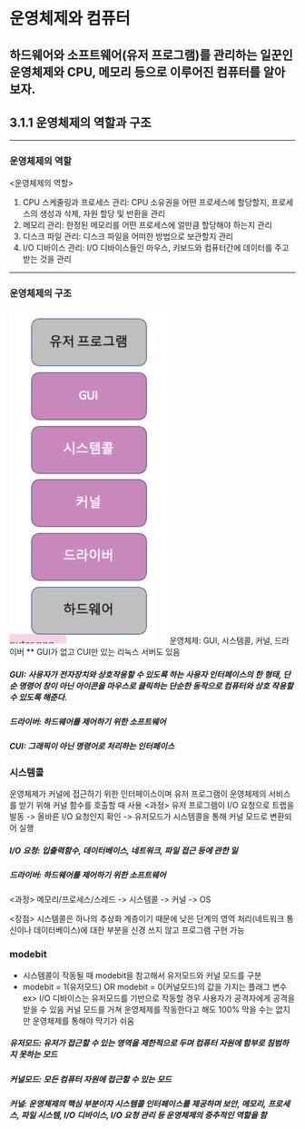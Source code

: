 # 운영체제와 컴퓨터
하드웨어와 소프트웨어(유저 프로그램)를 관리하는 일꾼인 운영체제와 CPU, 메모리 등으로 이루어진 컴퓨터를 알아보자.
---
## 3.1.1 운영체제의 역할과 구조
---
### 운영체제의 역할
<운영체제의 역할>
1. CPU 스케줄링과 프로세스 관리: CPU 소유권을 어떤 프로세스에 할당할지, 프로세스의 생성과 삭제, 자원 할당 및 반환을 관리
2. 메모리 관리: 한정된 메모리를 어떤 프로세스에 얼만큼 할당해야 하는지 관리
3. 디스크 파일 관리: 디스크 파일을 어떠한 방법으로 보관할지 관리
4. I/O 디바이스 관리: I/O 디바이스들인 마우스, 키보드와 컴퓨터간에 데이터를 주고받는 것을 관리
---
### 운영체제의 구조
![alt text](image.png)
운영체제: GUI, 시스템콜, 커널, 드라이버
** GUI가 없고 CUI만 있는 리눅스 서버도 있음
##### GUI: 사용자가 전자장치와 상호작용할 수 있도록 하는 사용자 인터페이스의 한 형태, 단순 명령어 창이 아닌 아이콘을 마우스로 클릭하는 단순한 동작으로 컴퓨터와 상호 작용할 수 있도록 해준다.
##### 드라이버: 하드웨어를 제어하기 위한 소프트웨어
##### CUI: 그래픽이 아닌 명령어로 처리하는 인터페이스

### 시스템콜
운영체제가 커널에 접근하기 위한 인터페이스이며 유저 프로그램이 운영체제의 서비스를 받기 위해 커널 함수를 호출할 때 사용
<과정>
유저 프로그램이 I/O 요청으로 트랩을 발동 -> 올바른 I/O 요청인지 확인 -> 유저모드가 시스템콜을 통해 커널 모드로 변환되어 실행
##### I/O 요청: 입출력함수, 데이터베이스, 네트워크, 파일 접근 등에 관한 일
##### 드라이버: 하드웨어를 제어하기 위한 소프트웨어

<과정>
메모리/프로세스/스레드 -> 시스템콜 -> 커널 -> OS

<장점>
시스템콜은 하나의 추상화 계층이기 때문에 낮은 단계의 영역 처리(네트워크 통신이나 데이터베이스)에 대한 부분을 신경 쓰지 않고 프로그램 구현 가능

### modebit
- 시스템콜이 작동될 때 modebit을 참고해서 유저모드와 커널 모드를 구분
- modebit = 1(유저모드) OR modebit = 0(커널모드)의 값을 가지는 플래그 변수
ex> I/O 디바이스는 유저모드를 기반으로 작동할 경우 사용자가 공격자에게 공격을 받을 수 있음
커널 모드를 거쳐 운영체제를 작동한다고 해도 100% 막을 수는 없지만 운영체제를 통해야 막기가 쉬움
##### 유저모드: 유저가 접근할 수 있는 영역을 제한적으로 두며 컴퓨터 자원에 함부로 침범하지 못하는 모드
##### 커널모드: 모든 컴퓨터 자원에 접근할 수 있는 모드
##### 커널: 운영체제의 핵심 부분이자 시스템콜 인터페이스를 제공하며 보안, 메모리, 프로세스, 파일 시스템, I/O 디바이스, I/O 요청 관리 등 운영체제의 중추적인 역할을 함